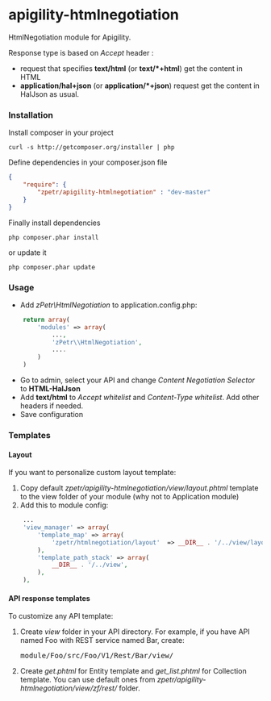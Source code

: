 apigility-htmlnegotiation
=========================

HtmlNegotiation module for Apigility.

Response type is based on *Accept* header :

- request that specifies **text/html** (or **text/\*+html**) get the content in HTML
- **application/hal+json** (or **application/\*+json**) request get the content in HalJson as usual.

### Installation
Install composer in your project

    curl -s http://getcomposer.org/installer | php

Define dependencies in your composer.json file

```json
{
    "require": {
        "zpetr/apigility-htmlnegotiation" : "dev-master"
    }
}
```

Finally install dependencies

    php composer.phar install

or update it

    php composer.phar update

### Usage
- Add *zPetr\\HtmlNegotiation* to application.config.php:
```php
	return array(
    	'modules' => array(
        	...,
            'zPetr\\HtmlNegotiation',
            ....
		)
	)     
```
- Go to admin, select your API and change *Content Negotiation Selector* to **HTML-HalJson**
- Add **text/html** to *Accept whitelist* and *Content-Type whitelist*. Add other headers if needed.
- Save configuration

### Templates

#### Layout
If you want to personalize custom layout template:

1. Copy default *zpetr/apigility-htmlnegotiation/view/layout.phtml* template to the view folder of your module (why not to Application module)
2. Add this to module config:
```php
	...
	'view_manager' => array(
		'template_map' => array(
			'zpetr/htmlnegotiation/layout'	=> __DIR__ . '/../view/layout.phtml',
		),
		'template_path_stack' => array(
			__DIR__ . '/../view',
		),
	),
```

#### API response templates

To customize any API template:

1. Create *view* folder in your API directory. For example, if you have API named Foo with REST service named Bar, create:<pre>module/Foo/src/Foo/V1/Rest/Bar/view/</pre>
2. Create *get.phtml* for Entity template and *get_list.phtml* for Collection template. You can use default ones from *zpetr/apigility-htmlnegotiation/view/zf/rest/* folder.
